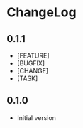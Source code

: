 # ChangeLog

## 0.1.1
*   [FEATURE]
*   [BUGFIX]
*   [CHANGE]
*	[TASK]

## 0.1.0
*   Initial version
